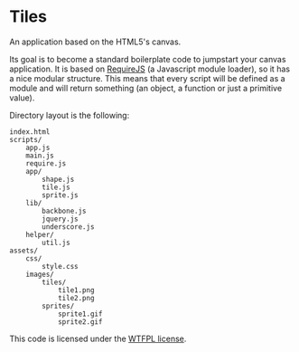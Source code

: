 # Tiles

An application based on the HTML5's canvas.

Its goal is to become a standard boilerplate code to jumpstart your canvas application. It is based on [RequireJS](http://requirejs.org/) (a Javascript module loader), so it has a nice modular structure. This means that every script will be defined as a module and will return something (an object, a function or just a primitive value).

Directory layout is the following:

```
index.html
scripts/
    app.js
    main.js
    require.js
    app/
        shape.js
        tile.js
        sprite.js
    lib/
        backbone.js    
        jquery.js
        underscore.js
    helper/
        util.js
assets/
    css/
        style.css
    images/
        tiles/
            tile1.png
            tile2.png
        sprites/
            sprite1.gif
            sprite2.gif
```

This code is licensed under the [WTFPL license](http://www.wtfpl.net/).
